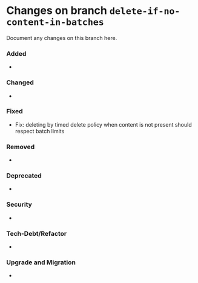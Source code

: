 # Changes on branch `delete-if-no-content-in-batches`
Document any changes on this branch here.
### Added
- 

### Changed
- 

### Fixed
- Fix: deleting by timed delete policy when content is not present should respect batch limits 

### Removed
- 

### Deprecated
- 

### Security
- 

### Tech-Debt/Refactor
- 

### Upgrade and Migration
- 

